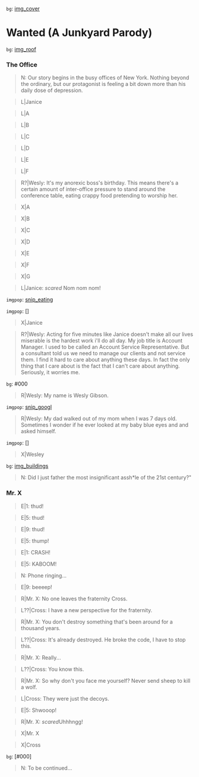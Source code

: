 [img_cover]: <https://wallpapercave.com/wp/wp5778303.jpg>
[img_title]: <https://www.kolpaper.com/wp-content/uploads/2020/05/Demon-Slayer-HD-Wallpaper.jpg>
[img_roof]: <https://wallpapercave.com/wp/wp2771916.jpg>
[img_buildings]: <https://backiee.com/static/wpdb/wallpapers/1920x1080/224213.jpg>

[snip_googl]: <https://external-preview.redd.it/NyXhW7l2MM4dHWlepqeomrOONGpuvLZl6UBLpUHH8Vc.png?width=960&crop=smart&auto=webp&s=f031eb6c6280a94e42737be8fbcec9ab9de9a8d9>
[snip_eating]: <https://gifimage.net/wp-content/uploads/2017/07/anime-eating-gif-1.gif>

[Wesly]: 2516
[Janice]: 7036
[Mr. X]: 6156
[Cross]: 7204
[A]: 2952
[B]: 2996
[C]: 3744
[D]: 4476
[E]: 2688
[F]: 3509

`bg`: [img_cover]
# Wanted (A Junkyard Parody) 

`bg`: [img_roof]

### The Office
> N: Our story begins in the busy offices of New York. Nothing beyond the ordinary, but our protagonist is feeling a bit down more than his daily dose of depression.

> L|Janice

> L|A

> L|B

> L|C

> L|D

> L|E

> L|F

> R?|Wesly: It's my anorexic boss's birthday. This means there's a certain amount of inter-office pressure to stand around the conference table, eating crappy food pretending to worship her. 

> X|A

> X|B

> X|C

> X|D

> X|E

> X|F

> X|G

> L|Janice: $scared$ Nom nom nom!

`imgpop`: [snip_eating]

`imgpop`: []

> X|Janice

> R?|Wesly: Acting for five minutes like Janice doesn't make all our lives miserable is the hardest work i'll do all day. My job title is Account Manager. I used to be called an Account Service Representative. But a consultant told us we need to manage our clients and not service them. I find it hard to care about anything these days. In fact the only thing that I care about is the fact that I can't care about anything. Seriously, it worries me.

`bg`: #000

> R|Wesly: My name is Wesly Gibson.

`imgpop`: [snip_googl]

> R|Wesly: My dad walked out of my mom when I was 7 days old. Sometimes I wonder if he ever looked at my baby blue eyes and and asked himself. 

`imgpop`: []

> X|Wesley

`bg`: [img_buildings]

> N: Did I just father the most insignificant assh*le of the 21st century?"

### Mr. X

> E|1: thud!

> E|5: thud!

> E|9: thud!

> E|5: thump!

> E|1: CRASH!

> E|5: KABOOM!

> N: Phone ringing...

> E|9: beeeep!

> R|Mr. X: No one leaves the fraternity Cross.

> L??|Cross: I have a new perspective for the fraternity.

> R|Mr. X: You don't destroy something that's been around for a thousand years.

> L??|Cross: It's already destroyed. He broke the code, I have to stop this.

> R|Mr. X: Really...

> L??|Cross: You know this.

> R|Mr. X: So why don't you face me yourself? Never send sheep to kill a wolf.

> L|Cross: They were just the decoys.

> E|5: Shwooop!

> R|Mr. X: $scared$Uhhhngg!

> X|Mr. X

> X|Cross

`bg`: [#000]

> N: To be continued...